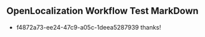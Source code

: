 ## OpenLocalization Workflow Test MarkDown
* f4872a73-ee24-47c9-a05c-1deea5287939 thanks!

<!--HONumber=Jul16_HO5-->


